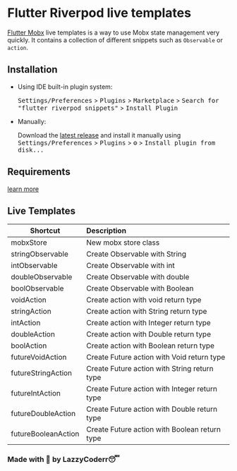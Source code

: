 # Flutter Riverpod live templates

[Flutter Mobx](https://github.com/mobxjs/mobx.dart) live templates is a way to use Mobx state management very quickly. It contains a collection of different
snippets such as `Observable` or `action`.

## Installation

- Using IDE built-in plugin system:

  <kbd>Settings/Preferences</kbd> > <kbd>Plugins</kbd> > <kbd>Marketplace</kbd> > <kbd>Search for "flutter riverpod snippets"</kbd> >
  <kbd>Install Plugin</kbd>

- Manually:

  Download the [latest release](https://github.com/tbm98/flutter-mobx-live-templates/releases/latest) and install it manually using
  <kbd>Settings/Preferences</kbd> > <kbd>Plugins</kbd> > <kbd>⚙️</kbd> > <kbd>Install plugin from disk...</kbd>

## Requirements

[Mobx]: https://github.com/mobxjs/mobx.dart
[learn more](https://www.jetbrains.org/intellij/sdk/docs/basics/getting_started/build_number_ranges.html)


## Live Templates

| Shortcut   |      Description      |
|----------|:-------------|
| mobxStore | New mobx store class |
| stringObservable | Create Observable with String |
| intObservable | Create Observable with int |
| doubleObservable | Create Observable with double |
| boolObservable | Create Observable with Boolean |
| voidAction | Create action with void return type |
| stringAction | Create action with String return type |
| intAction | Create action with Integer return type |
| doubleAction | Create action with Double return type |
| boolAction | Create action with Boolean return type |
| futureVoidAction | Create Future action with Void return type |
| futureStringAction | Create Future action with String return type |
| futureIntAction | Create Future action with Integer return type |
| futureDoubleAction | Create Future action with Double return type |
| futureBooleanAction | Create Future action with Boolean return type |

### Made with :blue_heart: by LazzyCoderr:sleeping:










